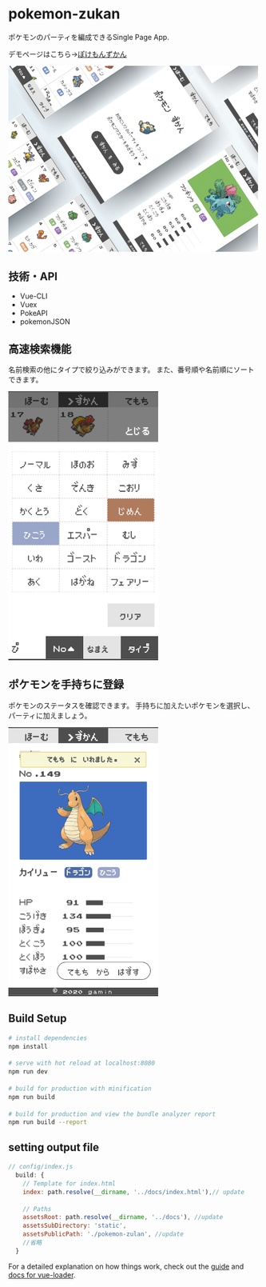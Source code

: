 # pokemon-zukan
  ポケモンのパーティを編成できるSingle Page App.

  デモページはこちら→[ぽけもんずかん](https://gamin27.github.io/pokemon-zukan/)

  <img src="readme/readme.jpg" width="500px">

## 技術・API
  * Vue-CLI
  * Vuex
  * PokeAPI
  * pokemonJSON

## 高速検索機能
  名前検索の他にタイプで絞り込みができます。
  また、番号順や名前順にソートできます。

  <img src="readme/type.png" width="300px">

## ポケモンを手持ちに登録
  ポケモンのステータスを確認できます。
  手持ちに加えたいポケモンを選択し、パーティに加えましょう。

  <img src="readme/detail.png" width="300px">



## Build Setup

``` bash
# install dependencies
npm install

# serve with hot reload at localhost:8080
npm run dev

# build for production with minification
npm run build

# build for production and view the bundle analyzer report
npm run build --report
```
## setting output file

```js
// config/index.js
  build: {
    // Template for index.html
    index: path.resolve(__dirname, '../docs/index.html'),// update

    // Paths
    assetsRoot: path.resolve(__dirname, '../docs'), //update
    assetsSubDirectory: 'static',
    assetsPublicPath: './pokemon-zulan', //update
    //省略
  }
```

For a detailed explanation on how things work, check out the [guide](http://vuejs-templates.github.io/webpack/) and [docs for vue-loader](http://vuejs.github.io/vue-loader).
